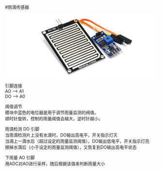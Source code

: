 #雨滴传感器

![雨滴传感器](https://github.com/MOMINGXX/STM32_Project/blob/main/Detecting_raindrop/20210530171648878.png)

引脚连接        
AO --> A1     
DO --> A0   


阈值调节        
模块中蓝色的电位器是用于调节雨量监测的阀值。        
顺时针旋转，控制的雨量阈值会越大，逆时针越小。       


雨滴检测  DO 引脚         
当雨滴检测片上没有水滴时，DO输出高电平，开关指示灯灭       
当滴上一滴水后（超过设定的雨量监测阈值），DO输出低电平，开关指示灯亮     
擦掉水滴后（小于设定的雨量监测阈值），又恢复到DO输出高电平状态          


下雨量 AO 引脚       
用ADC对AO进行采样，随后根据该值来判断雨量大小
